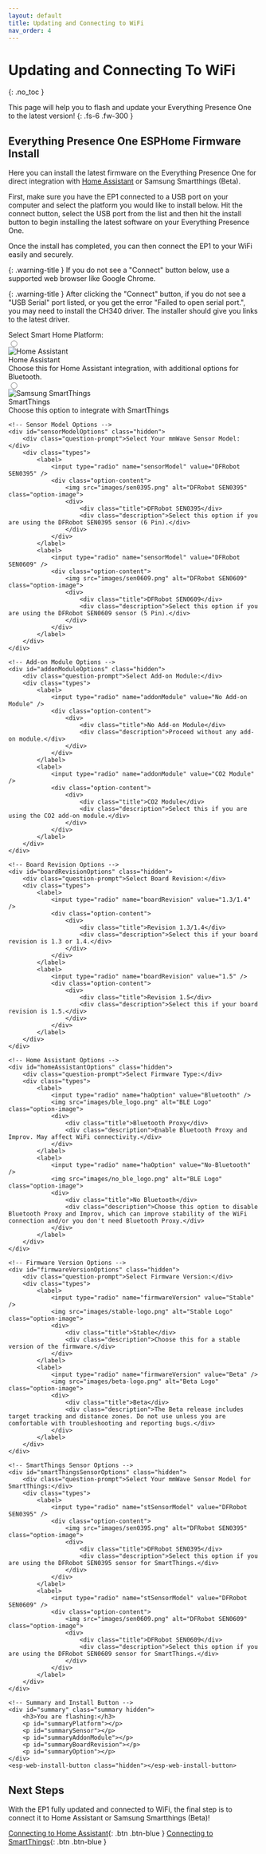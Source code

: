 ```yaml
---
layout: default
title: Updating and Connecting to WiFi
nav_order: 4
---
```


# Updating and Connecting To WiFi

{: .no_toc }

This page will help you to flash and update your Everything Presence One to the latest version!
{: .fs-6 .fw-300 }

## Everything Presence One ESPHome Firmware Install

Here you can install the latest firmware on the Everything Presence One for direct integration with [Home Assistant](https://home-assistant.io) or Samsung Smartthings (Beta).

First, make sure you have the EP1 connected to a USB port on your computer and select the platform you would like to install below. Hit the connect button, select the USB port from the list and then hit the install button to begin installing the latest software on your Everything Presence One.

Once the install has completed, you can then connect the EP1 to your WiFi easily and securely.

{: .warning-title }
If you do not see a "Connect" button below, use a supported web browser like Google Chrome.

{: .warning-title }
After clicking the "Connect" button, if you do not see a "USB Serial" port listed, or you get the error "Failed to open serial port.", you may need to install the CH340 driver. The installer should give you links to the latest driver.

<div class="container">
    <div class="question-prompt">Select Smart Home Platform:</div>
    <div class="types">
        <label>
            <input type="radio" name="platform" value="Home Assistant" />
            <div class="option-content">
                <img src="images/home-assistant-logo.png" alt="Home Assistant" class="option-image">
                <div>
                    <div class="title">Home Assistant</div>
                    <div class="description">Choose this for Home Assistant integration, with additional options for Bluetooth.</div>
                </div>
            </div>
        </label>
        <label>
            <input type="radio" name="platform" value="Smartthings" />
            <div class="option-content">
                <img src="images/everything-presence-one-st.png" alt="Samsung SmartThings" class="option-image">
                <div>
                    <div class="title">SmartThings</div>
                    <div class="description">Choose this option to integrate with SmartThings</div>
                </div>
            </div>
        </label>
    </div>

    <!-- Sensor Model Options -->
    <div id="sensorModelOptions" class="hidden">
        <div class="question-prompt">Select Your mmWave Sensor Model:</div>
        <div class="types">
            <label>
                <input type="radio" name="sensorModel" value="DFRobot SEN0395" />
                <div class="option-content">
                    <img src="images/sen0395.png" alt="DFRobot SEN0395" class="option-image">
                    <div>
                        <div class="title">DFRobot SEN0395</div>
                        <div class="description">Select this option if you are using the DFRobot SEN0395 sensor (6 Pin).</div>
                    </div>
                </div>
            </label>
            <label>
                <input type="radio" name="sensorModel" value="DFRobot SEN0609" />
                <div class="option-content">
                    <img src="images/sen0609.png" alt="DFRobot SEN0609" class="option-image">
                    <div>
                        <div class="title">DFRobot SEN0609</div>
                        <div class="description">Select this option if you are using the DFRobot SEN0609 sensor (5 Pin).</div>
                    </div>
                </div>
            </label>
        </div>
    </div>

    <!-- Add-on Module Options -->
    <div id="addonModuleOptions" class="hidden">
        <div class="question-prompt">Select Add-on Module:</div>
        <div class="types">
            <label>
                <input type="radio" name="addonModule" value="No Add-on Module" />
                <div class="option-content">
                    <div>
                        <div class="title">No Add-on Module</div>
                        <div class="description">Proceed without any add-on module.</div>
                    </div>
                </div>
            </label>
            <label>
                <input type="radio" name="addonModule" value="CO2 Module" />
                <div class="option-content">
                    <div>
                        <div class="title">CO2 Module</div>
                        <div class="description">Select this if you are using the CO2 add-on module.</div>
                    </div>
                </div>
            </label>
        </div>
    </div>

    <!-- Board Revision Options -->
    <div id="boardRevisionOptions" class="hidden">
        <div class="question-prompt">Select Board Revision:</div>
        <div class="types">
            <label>
                <input type="radio" name="boardRevision" value="1.3/1.4" />
                <div class="option-content">
                    <div>
                        <div class="title">Revision 1.3/1.4</div>
                        <div class="description">Select this if your board revision is 1.3 or 1.4.</div>
                    </div>
                </div>
            </label>
            <label>
                <input type="radio" name="boardRevision" value="1.5" />
                <div class="option-content">
                    <div>
                        <div class="title">Revision 1.5</div>
                        <div class="description">Select this if your board revision is 1.5.</div>
                    </div>
                </div>
            </label>
        </div>
    </div>

    <!-- Home Assistant Options -->
    <div id="homeAssistantOptions" class="hidden">
        <div class="question-prompt">Select Firmware Type:</div>
        <div class="types">
            <label>
                <input type="radio" name="haOption" value="Bluetooth" />
                <img src="images/ble_logo.png" alt="BLE Logo" class="option-image">
                <div>
                    <div class="title">Bluetooth Proxy</div>
                    <div class="description">Enable Bluetooth Proxy and Improv. May affect WiFi connectivity.</div>
                </div>
            </label>
            <label>
                <input type="radio" name="haOption" value="No-Bluetooth" />
                <img src="images/no_ble_logo.png" alt="BLE Logo" class="option-image">
                <div>
                    <div class="title">No Bluetooth</div>
                    <div class="description">Choose this option to disable Bluetooth Proxy and Improv, which can improve stability of the WiFi connection and/or you don't need Bluetooth Proxy.</div>
                </div>
            </label>
        </div>
    </div>

    <!-- Firmware Version Options -->
    <div id="firmwareVersionOptions" class="hidden">
        <div class="question-prompt">Select Firmware Version:</div>
        <div class="types">
            <label>
                <input type="radio" name="firmwareVersion" value="Stable" />
                <img src="images/stable-logo.png" alt="Stable Logo" class="option-image">
                <div>
                    <div class="title">Stable</div>
                    <div class="description">Choose this for a stable version of the firmware.</div>
                </div>
            </label>
            <label>
                <input type="radio" name="firmwareVersion" value="Beta" />
                <img src="images/beta-logo.png" alt="Beta Logo" class="option-image">
                <div>
                    <div class="title">Beta</div>
                    <div class="description">The Beta release includes target tracking and distance zones. Do not use unless you are comfortable with troubleshooting and reporting bugs.</div>
                </div>
            </label>
        </div>
    </div>

    <!-- SmartThings Sensor Options -->
    <div id="smartThingsSensorOptions" class="hidden">
        <div class="question-prompt">Select Your mmWave Sensor Model for SmartThings:</div>
        <div class="types">
            <label>
                <input type="radio" name="stSensorModel" value="DFRobot SEN0395" />
                <div class="option-content">
                    <img src="images/sen0395.png" alt="DFRobot SEN0395" class="option-image">
                    <div>
                        <div class="title">DFRobot SEN0395</div>
                        <div class="description">Select this option if you are using the DFRobot SEN0395 sensor for SmartThings.</div>
                    </div>
                </div>
            </label>
            <label>
                <input type="radio" name="stSensorModel" value="DFRobot SEN0609" />
                <div class="option-content">
                    <img src="images/sen0609.png" alt="DFRobot SEN0609" class="option-image">
                    <div>
                        <div class="title">DFRobot SEN0609</div>
                        <div class="description">Select this option if you are using the DFRobot SEN0609 sensor for SmartThings.</div>
                    </div>
                </div>
            </label>
        </div>
    </div>

    <!-- Summary and Install Button -->
    <div id="summary" class="summary hidden">
        <h3>You are flashing:</h3>
        <p id="summaryPlatform"></p>
        <p id="summarySensor"></p>
        <p id="summaryAddonModule"></p>
        <p id="summaryBoardRevision"></p>
        <p id="summaryOption"></p>
    </div>
    <esp-web-install-button class="hidden"></esp-web-install-button>
</div>

## Next Steps

With the EP1 fully updated and connected to WiFi, the final step is to connect it to Home Assistant or Samsung Smartthings (Beta)!

[Connecting to Home Assistant](https://everythingsmarthome.github.io/everything-presence-one/Home%20Assistant/connecting-home-assistant.html){: .btn .btn-blue }
[Connecting to SmartThings](https://everythingsmarthome.github.io/everything-presence-one/SmartThings/smartthings-driver.html){: .btn .btn-blue }

<script
  type="module"
  src="https://unpkg.com/esp-web-tools@10/dist/web/install-button.js?module"
></script>

<script>
document.addEventListener("DOMContentLoaded", function() {
    const homeAssistantOptions = document.getElementById("homeAssistantOptions");
    const sensorModelOptions = document.getElementById("sensorModelOptions");
    const addonModuleOptions = document.getElementById("addonModuleOptions");
    const boardRevisionOptions = document.getElementById("boardRevisionOptions");
    const smartThingsSensorOptions = document.getElementById("smartThingsSensorOptions");
    const firmwareVersionOptions = document.getElementById("firmwareVersionOptions");
    const summary = document.getElementById("summary");
    const installButton = document.querySelector("esp-web-install-button");

    function clearAndHideOptions() {
        homeAssistantOptions.classList.add("hidden");
        sensorModelOptions.classList.add("hidden");
        addonModuleOptions.classList.add("hidden");
        boardRevisionOptions.classList.add("hidden");
        smartThingsSensorOptions.classList.add("hidden");
        firmwareVersionOptions.classList.add("hidden");
        summary.classList.add("hidden");
        installButton.classList.add("hidden");
    }

    function handleRadioButtonChange(event, groupSelector) {
        document.querySelectorAll(groupSelector + ' label').forEach(label => {
            label.classList.remove('selected-option');
        });
        event.target.closest('label').classList.add('selected-option');
    }

    document.querySelectorAll('input[name="platform"]').forEach(radio => {
        radio.addEventListener("change", function(event) {
            handleRadioButtonChange(event, '.types');
            clearAndHideOptions();
            if (this.value === "Home Assistant") {
                sensorModelOptions.classList.remove("hidden");
            } else if (this.value === "Smartthings") {
                smartThingsSensorOptions.classList.remove("hidden");
            }
        });
    });

    document.querySelectorAll('input[name="sensorModel"]').forEach(radio => {
        radio.addEventListener("change", function(event) {
            handleRadioButtonChange(event, '#sensorModelOptions .types');
            addonModuleOptions.classList.remove("hidden");
        });
    });

    document.querySelectorAll('input[name="addonModule"]').forEach(radio => {
        radio.addEventListener("change", function(event) {
            handleRadioButtonChange(event, '#addonModuleOptions .types');
            if (this.value === "CO2 Module") {
                boardRevisionOptions.classList.remove("hidden");
            } else {
                boardRevisionOptions.classList.add("hidden");
                homeAssistantOptions.classList.remove("hidden");
            }
        });
    });

    document.querySelectorAll('input[name="boardRevision"]').forEach(radio => {
        radio.addEventListener("change", function(event) {
            handleRadioButtonChange(event, '#boardRevisionOptions .types');
            homeAssistantOptions.classList.remove("hidden");
        });
    });

    document.querySelectorAll('input[name="haOption"]').forEach(radio => {
        radio.addEventListener("change", function(event) {
            handleRadioButtonChange(event, '#homeAssistantOptions .types');
            firmwareVersionOptions.classList.remove("hidden");
        });
    });

    document.querySelectorAll('input[name="firmwareVersion"]').forEach(radio => {
        radio.addEventListener("change", function(event) {
            handleRadioButtonChange(event, '#firmwareVersionOptions .types');
            const selectedVersion = this.value;
            const selectedOption = document.querySelector('input[name="haOption"]:checked').value;
            const selectedSensorModel = document.querySelector('input[name="sensorModel"]:checked').value;
            const addonModule = document.querySelector('input[name="addonModule"]:checked') ? document.querySelector('input[name="addonModule"]:checked').value : "No Add-on Module";
            const boardRevision = document.querySelector('input[name="boardRevision"]:checked') ? document.querySelector('input[name="boardRevision"]:checked').value : "";

            updateSummary("Home Assistant", selectedSensorModel, `${selectedOption} - ${selectedVersion}`, addonModule, boardRevision);
        });
    });

    document.querySelectorAll('input[name="stSensorModel"]').forEach(radio => {
        radio.addEventListener("change", function(event) {
            handleRadioButtonChange(event, '#smartThingsSensorOptions .types');
            updateSummary("Smartthings", this.value, "Stable");
        });
    });

    function updateSummary(platform, sensorModel, firmware, addonModule, boardRevision) {
        document.getElementById("summaryPlatform").textContent = "Platform: " + platform;
        document.getElementById("summarySensor").textContent = "Sensor Model: " + sensorModel;
        document.getElementById("summaryOption").textContent = "Firmware: " + firmware;

        if (addonModule && addonModule !== "No Add-on Module") {
            document.getElementById("summaryAddonModule").textContent = "Add-on Module: " + addonModule;
        } else {
            document.getElementById("summaryAddonModule").textContent = "";
        }

        if (boardRevision) {
            document.getElementById("summaryBoardRevision").textContent = "Board Revision: " + boardRevision;
        } else {
            document.getElementById("summaryBoardRevision").textContent = "";
        }

        summary.classList.remove("hidden");
        installButton.classList.remove("hidden");

        let manifestUrl = determineManifestUrl(platform, sensorModel, firmware, addonModule, boardRevision);
        if (manifestUrl) {
            installButton.setAttribute("manifest", manifestUrl);
        } else {
            installButton.classList.add("hidden");
        }
    }

    function determineManifestUrl(platform, sensorModel, firmware, addonModule, boardRevision) {
        let baseName = "";

        if (platform === "Home Assistant") {
            if (sensorModel === "DFRobot SEN0609") {
                baseName = "everything-presence-one-sen0609";
            } else {
                baseName = "everything-presence-one";
            }

            if (sensorModel === "DFRobot SEN0609" && firmware.includes("Beta")) {
                alert("Beta firmware is not available for DFRobot SEN0609 sensor model.");
                return null;
            }

            if (firmware.includes("Beta") && sensorModel !== "DFRobot SEN0609") {
                baseName += "-beta";
            }

            if (firmware.includes("Bluetooth")) {
                baseName += "-ble";
            }

            if (addonModule === "CO2 Module") {
                baseName += "-co2";
                if (boardRevision === "1.3/1.4") {
                    baseName += "-rev1.3";
                }
            }

        } else if (platform === "Smartthings") {
            if (sensorModel === "DFRobot SEN0609") {
                baseName = "everything-presence-one-st-sen0609";
            } else {
                baseName = "everything-presence-one-st";
            }
        }

        let manifestUrl = `https://everythingsmarthome.github.io/everything-presence-one/${baseName}-manifest.json`;
        return manifestUrl;
    }
});
</script>

